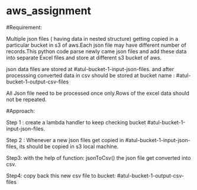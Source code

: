 # aws_assignment


#Requirement:

Multiple json files ( having data in nested structure) getting copied in a particular bucket in s3 of aws.Each json file may have different number of records.This python code parse newly came json files and add these data into separate Excel files and store at different s3 bucket of aws.

json data files are stored at #atul-bucket-1-input-json-files. and after processsing converted data in csv should be stored at bucket name :  #atul-bucket-1-output-csv-files

All Json file need to be processed once only.Rows of the excel data should not be repeated.

#Approach: 

Step 1 : create a lambda handler to keep checking bucket #atul-bucket-1-input-json-files.

Step 2 : Whenever a new json files get copied in #atul-bucket-1-input-json-files, its should be copied in s3 local machine.

Step3: with the help of function: jsonToCsv()  the json file get converted into csv.

Step4: copy back this new csv file to bucket:  #atul-bucket-1-output-csv-files
